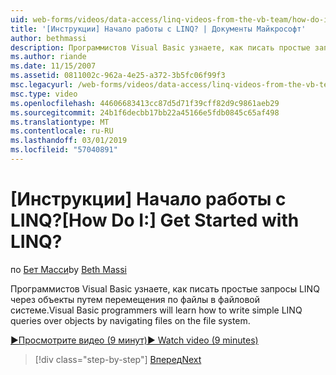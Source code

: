 ```yaml
---
uid: web-forms/videos/data-access/linq-videos-from-the-vb-team/how-do-i-get-started-with-linq
title: '[Инструкции] Начало работы с LINQ? | Документы Майкрософт'
author: bethmassi
description: Программистов Visual Basic узнаете, как писать простые запросы LINQ через объекты путем перемещения по файлы в файловой системе.
ms.author: riande
ms.date: 11/15/2007
ms.assetid: 0811002c-962a-4e25-a372-3b5fc06f99f3
msc.legacyurl: /web-forms/videos/data-access/linq-videos-from-the-vb-team/how-do-i-get-started-with-linq
msc.type: video
ms.openlocfilehash: 44606683413cc87d5d71f39cff82d9c9861aeb29
ms.sourcegitcommit: 24b1f6decbb17bb22a45166e5fdb0845c65af498
ms.translationtype: MT
ms.contentlocale: ru-RU
ms.lasthandoff: 03/01/2019
ms.locfileid: "57040891"
---
```

<a name="how-do-i-get-started-with-linq"></a><span data-ttu-id="6906b-104">[Инструкции] Начало работы с LINQ?</span><span class="sxs-lookup"><span data-stu-id="6906b-104">[How Do I:] Get Started with LINQ?</span></span>
====================
<span data-ttu-id="6906b-105">по [Бет Масси](https://github.com/bethmassi)</span><span class="sxs-lookup"><span data-stu-id="6906b-105">by [Beth Massi](https://github.com/bethmassi)</span></span>

<span data-ttu-id="6906b-106">Программистов Visual Basic узнаете, как писать простые запросы LINQ через объекты путем перемещения по файлы в файловой системе.</span><span class="sxs-lookup"><span data-stu-id="6906b-106">Visual Basic programmers will learn how to write simple LINQ queries over objects by navigating files on the file system.</span></span>

[<span data-ttu-id="6906b-107">&#9654;Просмотрите видео (9 минут)</span><span class="sxs-lookup"><span data-stu-id="6906b-107">&#9654; Watch video (9 minutes)</span></span>](https://channel9.msdn.com/Blogs/ASP-NET-Site-Videos/how-do-i-get-started-with-linq)

> [!div class="step-by-step"]
> [<span data-ttu-id="6906b-108">Вперед</span><span class="sxs-lookup"><span data-stu-id="6906b-108">Next</span></span>](how-do-i-perform-group-and-aggregate-queries.md)
